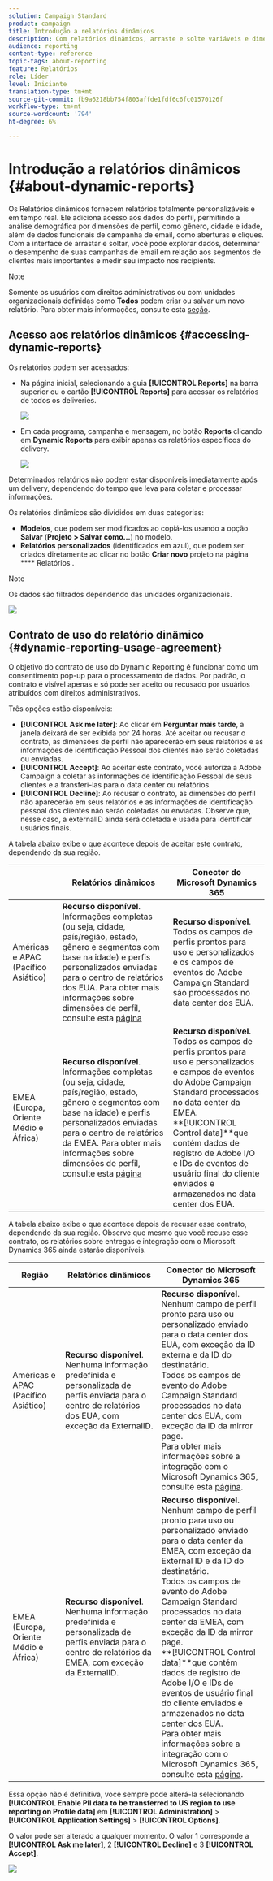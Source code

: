 ```yaml
---
solution: Campaign Standard
product: campaign
title: Introdução a relatórios dinâmicos
description: Com relatórios dinâmicos, arraste e solte variáveis e dimensões em seu ambiente de forma livre e analise o sucesso de suas campanhas.
audience: reporting
content-type: reference
topic-tags: about-reporting
feature: Relatórios
role: Líder
level: Iniciante
translation-type: tm+mt
source-git-commit: fb9a6218bb754f803affde1fdf6c6fc01570126f
workflow-type: tm+mt
source-wordcount: '794'
ht-degree: 6%

---
```



# Introdução a relatórios dinâmicos {#about-dynamic-reports}

Os Relatórios dinâmicos fornecem relatórios totalmente personalizáveis e em tempo real. Ele adiciona acesso aos dados do perfil, permitindo a análise demográfica por dimensões de perfil, como gênero, cidade e idade, além de dados funcionais de campanha de email, como aberturas e cliques. Com a interface de arrastar e soltar, você pode explorar dados, determinar o desempenho de suas campanhas de email em relação aos segmentos de clientes mais importantes e medir seu impacto nos recipients.

>[!NOTE]
>
>Somente os usuários com direitos administrativos ou com unidades organizacionais definidas como **Todos** podem criar ou salvar um novo relatório. Para obter mais informações, consulte esta [seção](../../administration/using/users-management.md).

## Acesso aos relatórios dinâmicos {#accessing-dynamic-reports}

Os relatórios podem ser acessados:

* Na página inicial, selecionando a guia **[!UICONTROL Reports]** na barra superior ou o cartão **[!UICONTROL Reports]** para acessar os relatórios de todos os deliveries.

   ![](assets/campaign_reports_access.png)

* Em cada programa, campanha e mensagem, no botão **Reports** clicando em **Dynamic Reports** para exibir apenas os relatórios específicos do delivery.

   ![](assets/campaign_reports_description.png)

Determinados relatórios não podem estar disponíveis imediatamente após um delivery, dependendo do tempo que leva para coletar e processar informações.

Os relatórios dinâmicos são divididos em duas categorias:

* **Modelos**, que podem ser modificados ao copiá-los usando a opção  **Salvar** (**Projeto > Salvar como...**) no modelo.
* **Relatórios personalizados**  (identificados em azul), que podem ser criados diretamente ao clicar no botão  **Criar novo** projeto na página  **** Relatórios .

>[!NOTE]
>
>Os dados são filtrados dependendo das unidades organizacionais.

![](assets/dynamic_report_overview.png)

## Contrato de uso do relatório dinâmico {#dynamic-reporting-usage-agreement}

O objetivo do contrato de uso do Dynamic Reporting é funcionar como um consentimento pop-up para o processamento de dados. Por padrão, o contrato é visível apenas e só pode ser aceito ou recusado por usuários atribuídos com direitos administrativos.

Três opções estão disponíveis:

* **[!UICONTROL Ask me later]**: Ao clicar em  **Perguntar mais tarde**, a janela deixará de ser exibida por 24 horas. Até aceitar ou recusar o contrato, as dimensões de perfil não aparecerão em seus relatórios e as informações de identificação Pessoal dos clientes não serão coletadas ou enviadas.
* **[!UICONTROL Accept]**: Ao aceitar este contrato, você autoriza a Adobe Campaign a coletar as informações de identificação Pessoal de seus clientes e a transferi-las para o data center ou relatórios.
* **[!UICONTROL Decline]**: Ao recusar o contrato, as dimensões do perfil não aparecerão em seus relatórios e as informações de identificação pessoal dos clientes não serão coletadas ou enviadas. Observe que, nesse caso, a externalID ainda será coletada e usada para identificar usuários finais.

A tabela abaixo exibe o que acontece depois de aceitar este contrato, dependendo da sua região.

|  | Relatórios dinâmicos | Conector do Microsoft Dynamics 365 |
|---|---|---|
| Américas e APAC (Pacífico Asiático) | **Recurso disponível**. <br>Informações completas (ou seja, cidade, país/região, estado, gênero e segmentos com base na idade) e perfis personalizados enviadas para o centro de relatórios dos EUA. Para obter mais informações sobre dimensões de perfil, consulte esta [página](../../reporting/using/list-of-components-.md) | **Recurso disponível**. <br>Todos os campos de perfis prontos para uso e personalizados e os campos de eventos do Adobe Campaign Standard são processados no data center dos EUA. |
| EMEA (Europa, Oriente Médio e África) | **Recurso disponível**. <br>Informações completas (ou seja, cidade, país/região, estado, gênero e segmentos com base na idade) e perfis personalizados enviadas para o centro de relatórios da EMEA. Para obter mais informações sobre dimensões de perfil, consulte esta [página](../../reporting/using/list-of-components-.md) | **Recurso disponível.** <br>Todos os campos de perfis prontos para uso e personalizados e campos de eventos do Adobe Campaign Standard processados no data center da EMEA. <br>**[!UICONTROL Control data]**que contém dados de registro de Adobe I/O e IDs de eventos de usuário final do cliente enviados e armazenados no data center dos EUA. |

A tabela abaixo exibe o que acontece depois de recusar esse contrato, dependendo da sua região. Observe que mesmo que você recuse esse contrato, os relatórios sobre entregas e integração com o Microsoft Dynamics 365 ainda estarão disponíveis.

| Região | Relatórios dinâmicos | Conector do Microsoft Dynamics 365 |
|---|---|---|
| Américas e APAC (Pacífico Asiático) | **Recurso disponível**. <br> Nenhuma informação predefinida e personalizada de perfis enviada para o centro de relatórios dos EUA, com exceção da ExternalID. | **Recurso disponível**. <br>Nenhum campo de perfil pronto para uso ou personalizado enviado para o data center dos EUA, com exceção da ID externa e da ID do destinatário. <br>Todos os campos de evento do Adobe Campaign Standard processados no data center dos EUA, com exceção da ID da mirror page. <br>Para obter mais informações sobre a integração com o Microsoft Dynamics 365, consulte esta  [página](../../integrating/using/d365-acs-get-started.md). |
| EMEA (Europa, Oriente Médio e África) | **Recurso disponível**. <br>Nenhuma informação predefinida e personalizada de perfis enviada para o centro de relatórios da EMEA, com exceção da ExternalID. | **Recurso disponível.** <br>Nenhum campo de perfil pronto para uso ou personalizado enviado para o data center da EMEA, com exceção da External ID e da ID do destinatário. <br>Todos os campos de evento do Adobe Campaign Standard processados no data center da EMEA, com exceção da ID da mirror page.  <br>**[!UICONTROL Control data]**que contém dados de registro de Adobe I/O e IDs de eventos de usuário final do cliente enviados e armazenados no data center dos EUA.<br>Para obter mais informações sobre a integração com o Microsoft Dynamics 365, consulte esta  [página](../../integrating/using/d365-acs-get-started.md). |

Essa opção não é definitiva, você sempre pode alterá-la selecionando **[!UICONTROL Enable PII data to be transferred to US region to use reporting on Profile data]** em **[!UICONTROL Administration]** > **[!UICONTROL Application Settings]** > **[!UICONTROL Options]**.

O valor pode ser alterado a qualquer momento. O valor 1 corresponde a **[!UICONTROL Ask me later]**, 2 **[!UICONTROL Decline]** e 3 **[!UICONTROL Accept]**.

![](assets/pii_window_2.png)
